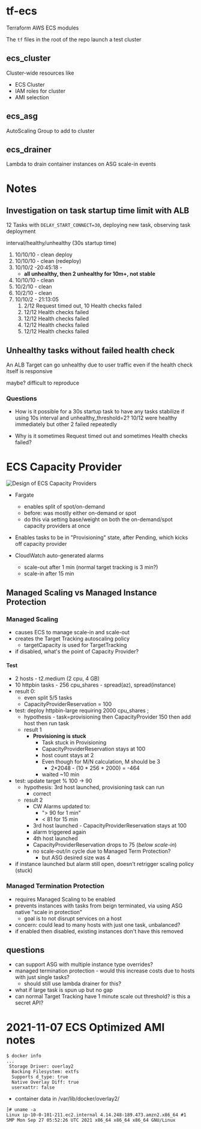 # tf-ecs

Terraform AWS ECS modules

The `tf` files in the root of the repo launch a test cluster

## ecs_cluster

Cluster-wide resources like

- ECS Cluster
- IAM roles for cluster
- AMI selection

## ecs_asg

AutoScaling Group to add to cluster

## ecs_drainer

Lambda to drain container instances on ASG scale-in events


# Notes

## Investigation on task startup time limit with ALB

12 Tasks with `DELAY_START_CONNECT=30`, deploying new task, observing task deployment

interval/healthy/unhealthy (30s startup time)
1. 10/10/10 - clean deploy
2. 10/10/10 - clean (redeploy)
3. 10/10/2 -20:45:18 -  
    - **all unhealthy, then 2 unhealthy for 10m+,  not stable**
4. 10/10/10 - clean
5. 10/2/10 - clean 
6. 10/2/10 - clean
7. 10/10/2 - 21:13:05 
    1. 2/12 Request timed out, 10 Health checks failed
    2. 12/12 Health checks failed
    3. 12/12 Health checks failed
    4. 12/12 Health checks failed
    5. 12/12 Health checks failed

## Unhealthy tasks without failed health check

An ALB Target can go unhealthy due to user traffic even if the health check itself is responsive

maybe? difficult to reproduce

### Questions

- How is it possible for a 30s startup task to have any tasks stabilize if using 10s interval and 
unhealthy_threshold=2? 10/12 were healthy immediately but other 2 failed repeatedly

- Why is it sometimes Request timed out and sometimes Health checks failed?


# ECS Capacity Provider

![Design of ECS Capacity Providers](https://user-images.githubusercontent.com/4712580/140661839-f1d34c36-3719-44d4-9d09-de65c1e01bde.png)


- Fargate
  - enables split of spot/on-demand
  - before: was mostly either on-demand or spot
  - do this via setting base/weight on both the on-demand/spot capacity providers at once

- Enables tasks to be in "Provisioning" state, after Pending, which kicks off capacity provider
- CloudWatch auto-generated alarms
  - scale-out after 1 min (normal target tracking is 3 min?)
  - scale-in after 15 min

##  Managed Scaling vs Managed Instance Protection
### Managed Scaling
- causes ECS to manage scale-in and scale-out
- creates the Target Tracking autoscaling policy
  - targetCapacity is used for TargetTracking
- if disabled, what's the point of Capacity Provider?

#### Test

- 2 hosts - t2.medium (2 cpu, 4 GB)
- 10 httpbin tasks - 256 cpu_shares - spread(az), spread(instance)
- result 0: 
  - even split 5/5 tasks
  - CapacityProviderReservation = 100
- test: deploy httpbin-large requiring 2000 cpu_shares ; 
  - hypothesis - task=provisioning then CapacityProvider 150 then add host then run task
  - result 1
    - **Provisioning is stuck**
      - Task stuck in Provisioning
      - CapacityProviderReservation stays at 100
      - host count stays at 2
      - Even though for M/N calculation, M should be 3
        - 2*2048 - (10 * 256 + 2000) = -464
      - waited ~10 min
- test: update target % 100 -> 90
  - hypothesis: 3rd host launched, provisioning task can run
    - correct
  - result 2
    - CW Alarms updated to:
      - "> 90 for 1 min"
      - < 81 for 15 min
    - 3rd host launched - CapacityProviderReservation stays at 100
    - alarm triggered again
    - 4th host launched
    - CapacityProviderReservation drops to 75 (_below scale-in_)
    - no scale-out/in cycle due to Managed Term Protection?
      - but ASG desired size was 4
- if instance launched but alarm still open, doesn't retrigger scaling policy (stuck)
 
### Managed Termination Protection
- requires Managed Scaling to be enabled
- prevents instances with tasks from beign terminated, via using ASG native "scale in protection"
  - goal is to not disrupt services on a host
- concern: could lead to many hosts with just one task, unbalanced?
- if enabled then disabled, existing instances don't have this removed

## questions
- can support ASG with multiple instance type overrides?
- managed termination protection - would this increase costs due to hosts with just single tasks?
  - should still use lambda drainer for this?
- what if large task is spun up but no gap
- can normal Target Tracking have 1 minute scale out threshold? is this a secret API?

# 2021-11-07 ECS Optimized AMI notes

```
$ docker info
...
 Storage Driver: overlay2
  Backing Filesystem: extfs
  Supports d_type: true
  Native Overlay Diff: true
  userxattr: false

```

- container data in  /var/lib/docker/overlay2/

```
]# uname -a
Linux ip-10-0-101-211.ec2.internal 4.14.248-189.473.amzn2.x86_64 #1 SMP Mon Sep 27 05:52:26 UTC 2021 x86_64 x86_64 x86_64 GNU/Linux
```
